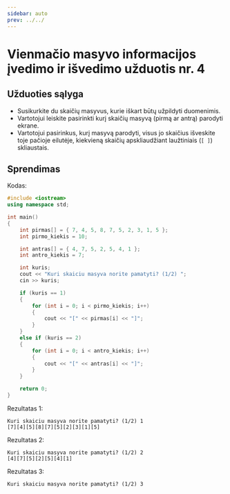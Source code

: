 ```yaml
---
sidebar: auto
prev: ../../
---
```


# Vienmačio masyvo informacijos įvedimo ir išvedimo užduotis nr. 4

## Užduoties sąlyga

- Susikurkite du skaičių masyvus, kurie iškart būtų užpildyti duomenimis.
- Vartotojui leiskite pasirinkti kurį skaičių masyvą (pirmą ar antrą) parodyti ekrane.
- Vartotojui pasirinkus, kurį masyvą parodyti, visus jo skaičius išveskite toje pačioje eilutėje, kiekvieną skaičių apskliaudžiant laužtiniais (`[ ]`) skliaustais.

## Sprendimas

Kodas:

```cpp
#include <iostream>
using namespace std;

int main()
{
    int pirmas[] = { 7, 4, 5, 8, 7, 5, 2, 3, 1, 5 };
    int pirmo_kiekis = 10;

    int antras[] = { 4, 7, 5, 2, 5, 4, 1 };
    int antro_kiekis = 7;

    int kuris;
    cout << "Kuri skaiciu masyva norite pamatyti? (1/2) ";
    cin >> kuris;

    if (kuris == 1)
    {
        for (int i = 0; i < pirmo_kiekis; i++)
        {
            cout << "[" << pirmas[i] << "]";
        }
    }
    else if (kuris == 2)
    {
        for (int i = 0; i < antro_kiekis; i++)
        {
            cout << "[" << antras[i] << "]";
        }
    }

    return 0;
}
```

Rezultatas 1:

```
Kuri skaiciu masyva norite pamatyti? (1/2) 1
[7][4][5][8][7][5][2][3][1][5]
```

Rezultatas 2:

```
Kuri skaiciu masyva norite pamatyti? (1/2) 2
[4][7][5][2][5][4][1]
```

Rezultatas 3:

```
Kuri skaiciu masyva norite pamatyti? (1/2) 3

```
